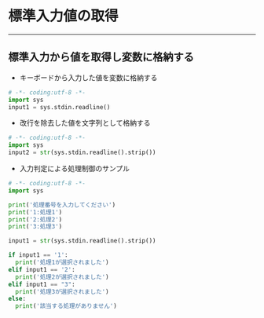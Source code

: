 # 標準入力値の取得  

***
## 標準入力から値を取得し変数に格納する  
*  キーボードから入力した値を変数に格納する
```python
# -*- coding:utf-8 -*-
import sys
input1 = sys.stdin.readline()
```

* 改行を除去した値を文字列として格納する
```python
# -*- coding:utf-8 -*-
import sys
input2 = str(sys.stdin.readline().strip())
```

* 入力判定による処理制御のサンプル
```python
# -*- coding:utf-8 -*-
import sys

print('処理番号を入力してください')
print('1:処理1')
print('2:処理2')
print('3:処理3')

input1 = str(sys.stdin.readline().strip())

if input1 == '1':
  print('処理1が選択されました')
elif input1 == '2':
  print('処理2が選択されました')
elif input1 == "3":
  print('処理3が選択されました')
else:
  print('該当する処理がありません')
```

